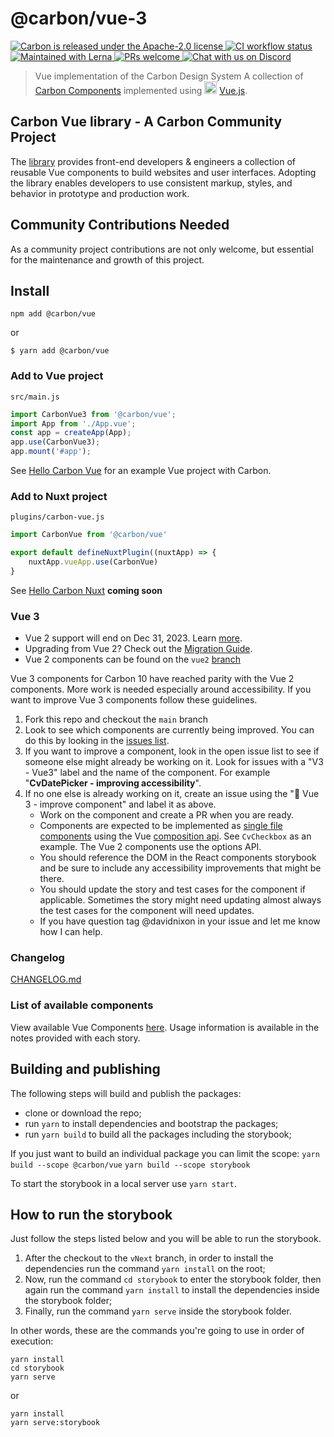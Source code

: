 # @carbon/vue-3

<p>
  <a href="https://github.com/carbon-design-system/carbon/blob/master/LICENSE">
    <img src="https://img.shields.io/badge/license-Apache--2.0-blue.svg" alt="Carbon is released under the Apache-2.0 license" />
  </a>
  <a href="https://github.com/carbon-design-system/carbon/actions/workflows/ci.yml">
    <img src="https://github.com/carbon-design-system/carbon/actions/workflows/ci.yml/badge.svg" alt="CI workflow status" />
  </a>
  <a href="https://lerna.js.org/">
    <img src="https://img.shields.io/badge/maintained%20with-lerna-cc00ff.svg" alt="Maintained with Lerna" />
  </a>
  <a href="https://github.com/carbon-design-system/carbon/blob/master/.github/CONTRIBUTING.md">
    <img src="https://img.shields.io/badge/PRs-welcome-brightgreen.svg" alt="PRs welcome" />
  </a>
  <a href="https://discord.gg/J7JEUEkTRX">
      <img src="https://img.shields.io/discord/689212587170201628?color=5865F2" alt="Chat with us on Discord">
  </a>
</p>

> Vue implementation of the Carbon Design System
> A collection of [Carbon Components](https://github.com/carbon-design-system/carbon-components) implemented using <img src="https://vuejs.org/images/logo.png" width="20" alt="Vue logo"> [Vue.js](https://vuejs.org/).

## Carbon Vue library - A Carbon Community Project

The [library](http://vue.carbondesignsystem.com/) provides front-end developers & engineers a collection of reusable Vue components to build websites and user interfaces. Adopting the library enables developers to use consistent markup, styles, and behavior in prototype and production work.

## Community Contributions Needed

As a community project contributions are not only welcome, but essential for the maintenance and growth of this project.

## Install

```shell
npm add @carbon/vue
```

or

```shell
$ yarn add @carbon/vue
```

### Add to Vue project

`src/main.js`

```js
import CarbonVue3 from '@carbon/vue';
import App from './App.vue';
const app = createApp(App);
app.use(CarbonVue3);
app.mount('#app');
```

See [Hello Carbon Vue](https://github.com/IBM/hello-carbon-vue3) for an example Vue project with Carbon.

### Add to Nuxt project

`plugins/carbon-vue.js`

```js
import CarbonVue from '@carbon/vue'

export default defineNuxtPlugin((nuxtApp) => {
    nuxtApp.vueApp.use(CarbonVue)
}
```

See [Hello Carbon Nuxt](#add-to-nuxt-project) **coming soon**

### Vue 3

- Vue 2 support will end on Dec 31, 2023. Learn [more](https://vuejs.org/guide/introduction.html).
- Upgrading from Vue 2? Check out the [Migration Guide](https://v3-migration.vuejs.org/).
- Vue 2 components can be found on the `vue2` [branch](https://github.com/carbon-design-system/carbon-components-vue/tree/vue2)

Vue 3 components for Carbon 10 have reached parity with the Vue 2 components.
More work is needed especially around accessibility. If you want to improve Vue 3 components follow these guidelines.

1. Fork this repo and checkout the `main` branch
2. Look to see which components are currently being improved. You can do this by looking in the [issues list](https://github.com/carbon-design-system/carbon-components-vue/issues).
3. If you want to improve a component, look in the open issue list to see if someone else might already be working on it. Look for issues with a "V3 - Vue3" label and the name of the component. For example "**CvDatePicker - improving accessibility**".
4. If no one else is already working on it, create an issue using the "🍪 Vue 3 - improve component" and label it as above.
   - Work on the component and create a PR when you are ready.
   - Components are expected to be implemented as [single file components](https://vuejs.org/guide/scaling-up/sfc.html) using the Vue [composition api](https://vuejs.org/guide/extras/composition-api-faq.html). See `CvCheckbox` as an example. The Vue 2 components use the options API.
   - You should reference the DOM in the React components storybook and be sure to include any accessibility
     improvements that might be there.
   - You should update the story and test cases for the component if applicable. Sometimes the story might need updating
     almost always the test cases for the component will need updates.
   - If you have question tag @davidnixon in your issue and let me know how I can help.

### Changelog

[CHANGELOG.md](./CHANGELOG.md)

### List of available components

View available Vue Components [here](http://vue.carbondesignsystem.com). Usage information is available in the notes provided with each story.

## Building and publishing

The following steps will build and publish the packages:

- clone or download the repo;
- run `yarn` to install dependencies and bootstrap the packages;
- run `yarn build` to build all the packages including the storybook;

If you just want to build an individual package you can limit the scope:
`yarn build --scope @carbon/vue`
`yarn build --scope storybook`

To start the storybook in a local server use `yarn start`.

## How to run the storybook

Just follow the steps listed below and you will be able to run the storybook.

1. After the checkout to the `vNext` branch, in order to install the dependencies run the command `yarn install` on the root;
2. Now, run the command `cd storybook` to enter the storybook folder, then again run the command `yarn install` to install the dependencies inside the storybook folder;
3. Finally, run the command `yarn serve` inside the storybook folder.

In other words, these are the commands you're going to use in order of execution:

```
yarn install
cd storybook
yarn serve
```

or

```
yarn install
yarn serve:storybook
```
